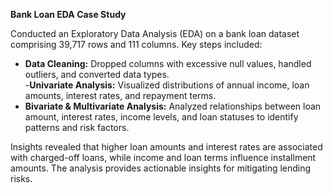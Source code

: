 **Bank Loan EDA Case Study**

Conducted an Exploratory Data Analysis (EDA) on a bank loan dataset comprising 39,717 rows and 111 columns. Key steps included:

- **Data Cleaning:** Dropped columns with excessive null values, handled outliers, and converted data types.    
-**Univariate Analysis:** Visualized distributions of annual income, loan amounts, interest rates, and repayment terms.    
- **Bivariate & Multivariate Analysis:** Analyzed relationships between loan amount, interest rates, income levels, and loan statuses to identify patterns and risk factors.    

Insights revealed that higher loan amounts and interest rates are associated with charged-off loans, while income and loan terms influence installment amounts. The analysis provides actionable insights for mitigating lending risks.

